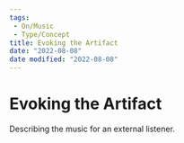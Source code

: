 ```yaml
---
tags:
 - On/Music
 - Type/Concept
title: Evoking the Artifact
date: "2022-08-08"
date modified: "2022-08-08"
---
```


# Evoking the Artifact
Describing the music for an external listener.
